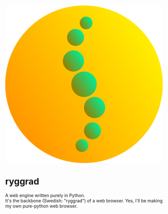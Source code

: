 ![\[ryggrad logo\]](art/ryggrad-icon.svg)
# ryggrad
A web engine written purely in Python.   
It's the backbone (Swedish: "ryggrad") of a web browser. Yes, I'll be making my own pure-python web browser.   